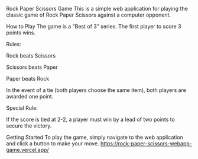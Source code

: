 Rock Paper Scissors Game
This is a simple web application for playing the classic game of Rock Paper Scissors against a computer opponent.

How to Play
The game is a "Best of 3" series. The first player to score 3 points wins.

Rules:

Rock beats Scissors

Scissors beats Paper

Paper beats Rock

In the event of a tie (both players choose the same item), both players are awarded one point.

Special Rule:

If the score is tied at 2-2, a player must win by a lead of two points to secure the victory.

Getting Started
To play the game, simply navigate to the web application and click a button to make your move.
https://rock-paper-scissors-webapp-game.vercel.app/
